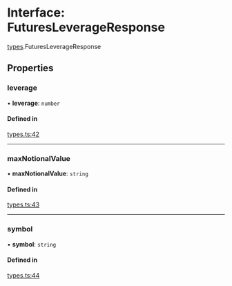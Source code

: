 # Interface: FuturesLeverageResponse

[types](../modules/types.md).FuturesLeverageResponse

## Properties

### leverage

• **leverage**: `number`

#### Defined in

[types.ts:42](https://github.com/Altamoon/altamoon/blob/c26d09e/app/api/types.ts#L42)

___

### maxNotionalValue

• **maxNotionalValue**: `string`

#### Defined in

[types.ts:43](https://github.com/Altamoon/altamoon/blob/c26d09e/app/api/types.ts#L43)

___

### symbol

• **symbol**: `string`

#### Defined in

[types.ts:44](https://github.com/Altamoon/altamoon/blob/c26d09e/app/api/types.ts#L44)
